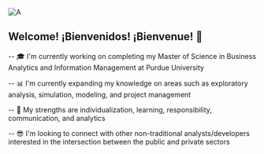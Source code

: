 ![A](https://github.com/ajbrillembourg/ajbrillembourg/blob/1f99a5da65663c4f31240eff78d1ba8505b202b5/images/cover.png)

## Welcome! ¡Bienvenidos! ¡Bienvenue! :wave:

-- :mortar_board: I'm currently working on completing my Master of Science in Business Analytics and Information Management at Purdue University

-- :bar_chart: I'm currently expanding my knowledge on areas such as exploratory analysis, simulation, modeling, and project management

-- :signal_strength: My strengths are individualization, learning, responsibility, communication, and analytics

-- :sunglasses: I'm looking to connect with other non-traditional analysts/developers interested in the intersection between the public and private sectors
